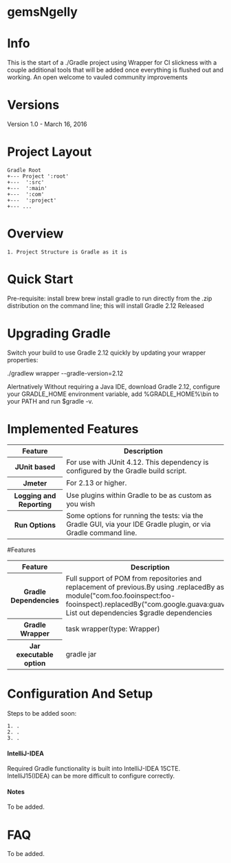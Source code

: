 # gemsNgelly


# Info

This is the start of a ./Gradle project using Wrapper for CI slickness with a couple additional tools that will be added once everything is flushed out and working.
An open welcome to vauled community improvements

# Versions

Version 1.0 - March 16, 2016


# Project Layout

    Gradle Root
    +--- Project ':root'
    +---  ':src'
    +---  ':main'
    +---  ':com'
    +---  ':project'
    +--- ...

# Overview

    1. Project Structure is Gradle as it is


# Quick Start
Pre-requisite: install brew
brew install gradle to run directly from the .zip distribution on the command line; this will install 
Gradle 2.12 Released

# Upgrading Gradle
Switch your build to use Gradle 2.12 quickly by updating your wrapper properties:

./gradlew wrapper --gradle-version=2.12

Alertnatively
Without requiring a Java IDE, download Gradle 2.12, configure your 
GRADLE_HOME environment variable, add %GRADLE_HOME%\bin to your PATH and run $gradle -v.

# Implemented Features
<table>
  <tr>
    <th>Feature</th>
    <th>Description</th>
  </tr>
  <tr>
    <th>JUnit based</th>
    <td>For use with JUnit 4.12. 
    This dependency is configured by the Gradle build script.</td>
  </tr>
  <tr>
    <th>Jmeter</th>
    <td>For 2.13 or higher.</td>
  </tr>
  <tr>
    <th>Logging and Reporting</th>
    <td>Use plugins within Gradle to be as custom as you wish</td>
  </tr>
  <tr>
    <th>Run Options</th>
    <td>Some options for running the tests: via the Gradle GUI, via your IDE Gradle
    plugin, or via Gradle command line.</td>
  </tr>
</table>

#Features
<table>
  <tr>
    <th>Feature</th>
    <th>Description</th>
  </tr>
  <tr>
    <th>Gradle Dependencies</th> <td> Full support of POM from repositories and replacement of previous.By using 
    .replacedBy as in module("com.foo.fooinspect:foo-fooinspect).replacedBy("com.google.guava:guava")
     List out dependencies $gradle dependencies 
  </tr>
  <tr>
    <th>Gradle Wrapper</th> <td>task wrapper(type: Wrapper)</td>
  </tr>
  <tr>
    <th>Jar executable option</th> <td> gradle jar</td> 
  </tr>
</table>

# Configuration And Setup

#### 
Steps to be added soon:
 
    1. .
    2. .
    3. .

#### IntelliJ-IDEA
Required Gradle functionality is built into IntelliJ-IDEA 15CTE.  
IntelliJ15(IDEA) can be more difficult to configure correctly.

#### Notes
To be added.

# FAQ
To be added.
